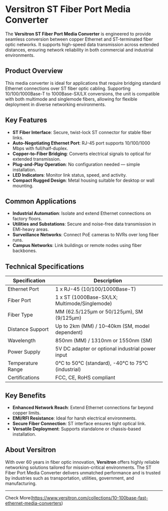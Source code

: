 # Versitron ST Fiber Port Media Converter

The **Versitron ST Fiber Port Media Converter** is engineered to provide seamless conversion between copper Ethernet and ST-terminated fiber optic networks. It supports high-speed data transmission across extended distances, ensuring network reliability in both commercial and industrial environments.

## Product Overview

This media converter is ideal for applications that require bridging standard Ethernet connections over ST fiber optic cabling. Supporting 10/100/1000Base-T to 1000Base-SX/LX conversions, the unit is compatible with both multimode and singlemode fibers, allowing for flexible deployment in diverse networking environments.

## Key Features

- **ST Fiber Interface**: Secure, twist-lock ST connector for stable fiber links.
- **Auto-Negotiating Ethernet Port**: RJ-45 port supports 10/100/1000 Mbps with full/half-duplex.
- **Copper-to-Fiber Bridging**: Converts electrical signals to optical for extended transmission.
- **Plug-and-Play Operation**: No configuration needed — simple installation.
- **LED Indicators**: Monitor link status, speed, and activity.
- **Compact Rugged Design**: Metal housing suitable for desktop or wall mounting.

## Common Applications

- **Industrial Automation**: Isolate and extend Ethernet connections on factory floors.
- **Utilities and Substations**: Secure and noise-free data transmission in EMI-heavy areas.
- **Surveillance Networks**: Connect PoE cameras to NVRs over long fiber runs.
- **Campus Networks**: Link buildings or remote nodes using fiber backbones.

## Technical Specifications

| Specification           | Description                                         |
|-------------------------|-----------------------------------------------------|
| Ethernet Port           | 1 x RJ-45 (10/100/1000Base-T)                       |
| Fiber Port              | 1 x ST (1000Base-SX/LX; Multimode/Singlemode)      |
| Fiber Type              | MM (62.5/125µm or 50/125µm), SM (9/125µm)           |
| Distance Support        | Up to 2km (MM) / 10–40km (SM, model dependent)      |
| Wavelength              | 850nm (MM) / 1310nm or 1550nm (SM)                  |
| Power Supply            | 5V DC adapter or optional industrial power input    |
| Temperature Range       | 0°C to 50°C (standard), -40°C to 75°C (industrial)  |
| Certifications          | FCC, CE, RoHS compliant                             |

## Key Benefits

- **Enhanced Network Reach**: Extend Ethernet connections far beyond copper limits.
- **EMI/RFI Resistance**: Ideal for harsh electrical environments.
- **Secure Fiber Connection**: ST interface ensures tight optical link.
- **Versatile Deployment**: Supports standalone or chassis-based installation.

## About Versitron

With over 60 years in fiber optic innovation, **Versitron** offers highly reliable networking solutions tailored for mission-critical environments. The ST Fiber Port Media Converter delivers unmatched performance and is trusted by industries such as transportation, utilities, government, and manufacturing.

---

Check More(https://www.versitron.com/collections/10-100base-fast-ethernet-media-converters)
